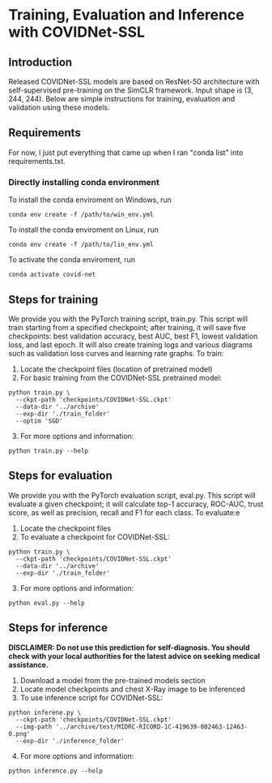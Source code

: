 # Training, Evaluation and Inference with COVIDNet-SSL

## Introduction
Released COVIDNet-SSL models are based on ResNet-50 architecture with self-supervised pre-training on the SimCLR framework. Input shape is (3, 244, 244). Below are simple instructions for training, evaluation and validation using these models. 

## Requirements
For now, I just put everything that came up when I ran "conda list" into requirements.txt.

### Directly installing conda environment
To install the conda enviroment on Windows, run
```
conda env create -f /path/to/win_env.yml 
```
To install the conda enviroment on Linux, run
```
conda env create -f /path/to/lin_env.yml
```
To activate the conda enviroment, run
```
conda activate covid-net
```
## Steps for training
We provide you with the PyTorch training script, train.py. This script will train starting from a specified checkpoint; after training, it will save five checkpoints: best validation accuracy, best AUC, best F1, lowest validation loss, and last epoch. It will also create training logs and various diagrams such as validation loss curves and learning rate graphs.
To train:
1. Locate the checkpoint files (location of pretrained model)
2. For basic training from the COVIDNet-SSL pretrained model:
```
python train.py \
  --ckpt-path 'checkpoints/COVIDNet-SSL.ckpt'
  --data-dir '../archive'
  --exp-dir './train_folder'
  --optim 'SGD'
```
3. For more options and information:
```
python train.py --help
```

## Steps for evaluation
We provide you with the PyTorch evaluation script, eval.py. This script will evaluate a given checkpoint; it will calculate top-1 accuracy, ROC-AUC, trust score, as well as precision, recall and F1 for each class. 
To evaluate:e
1. Locate the checkpoint files
2. To evaluate a checkpoint for COVIDNet-SSL:
```
python train.py \
  --ckpt-path 'checkpoints/COVIDNet-SSL.ckpt'
  --data-dir '../archive'
  --exp-dir './train_folder'
```
3. For more options and information:
```
python eval.py --help
```

## Steps for inference
**DISCLAIMER: Do not use this prediction for self-diagnosis. You should check with your local authorities for the latest advice on seeking medical assistance.**
1. Download a model from the pre-trained models section
2. Locate model checkpoints and chest X-Ray image to be inferenced
3. To use inference script for COVIDNet-SSL:
```
python inferene.py \
  --ckpt-path 'checkpoints/COVIDNet-SSL.ckpt'
  --img-path '../archive/test/MIDRC-RICORD-1C-419639-002463-12463-0.png'
  --exp-dir './inference_folder'
```
4. For more options and information:
```
python inference.py --help
```


